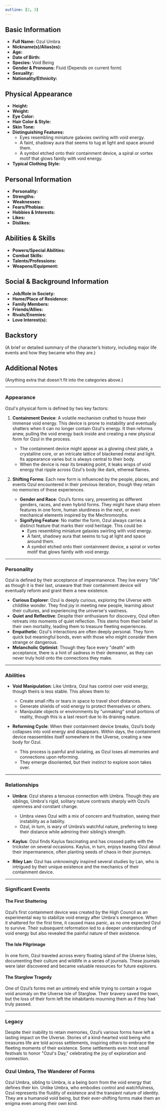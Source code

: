 ```yaml
---
outline: [2, 3]
---
```


## **Basic Information**

- **Full Name:** Ozul Umbra
- **Nickname(s)/Alias(es):**
- **Age:**
- **Date of Birth:**
- **Species:** Void Being
- **Gender & Pronouns:** Fluid (Depends on current form)
- **Sexuality:**
- **Nationality/Ethnicity:**

## **Physical Appearance**

- **Height:**
- **Weight:**
- **Eye Color:**
- **Hair Color & Style:**
- **Skin Tone:**
- **Distinguishing Features:**
  - Eyes resembling miniature galaxies swirling with void energy.
  - A faint, shadowy aura that seems to tug at light and space around them.
  - A symbol etched onto their containment device, a spiral or vortex motif that glows faintly with void energy.
- **Typical Clothing Style:**

## **Personal Information**

- **Personality:**
- **Strengths:**
- **Weaknesses:**
- **Fears/Phobias:**
- **Hobbies & Interests:**
- **Likes:**
- **Dislikes:**

## **Abilities & Skills**

- **Powers/Special Abilities:**
- **Combat Skills:**
- **Talents/Professions:**
- **Weapons/Equipment:**

## **Social & Background Information**

- **Job/Role in Society:**
- **Home/Place of Residence:**
- **Family Members:**
- **Friends/Allies:**
- **Rivals/Enemies:**
- **Love Interest(s):**

## **Backstory**

(A brief or detailed summary of the character’s history, including major life events and how they became who they are.)

## **Additional Notes**

(Anything extra that doesn't fit into the categories above.)

---

### **Appearance**

Ozul's physical form is defined by two key factors:

1. **Containment Device**: A volatile mechanism crafted to house their immense void energy. This device is prone to instability and eventually shatters when it can no longer contain Ozul's energy. It then reforms anew, pulling the void energy back inside and creating a new physical form for Ozul in the process.

   - The containment device might appear as a glowing chest plate, a crystalline core, or an intricate lattice of blackened metal and light. Its appearance varies but is always central to their body.
   - When the device is near its breaking point, it leaks wisps of void energy that ripple across Ozul's body like dark, ethereal flames.

2. **Shifting Forms**: Each new form is influenced by the people, places, and events Ozul encountered in their previous iteration, though they retain no memories of these experiences.
   - **Gender and Race**: Ozul’s forms vary, presenting as different genders, races, and even hybrid forms. They might have sharp elven features in one form, human sturdiness in the next, or even mechanical elements inspired by the Mechromorphs.
   - **Signifying Feature**: No matter the form, Ozul always carries a distinct feature that marks their void heritage. This could be:
     - Eyes resembling miniature galaxies swirling with void energy.
     - A faint, shadowy aura that seems to tug at light and space around them.
     - A symbol etched onto their containment device, a spiral or vortex motif that glows faintly with void energy.

---

### **Personality**

Ozul is defined by their acceptance of impermanence. They live every "life" as though it is their last, unaware that their containment device will eventually reform and grant them a new existence.

- **Curious Explorer**: Ozul is deeply curious, exploring the Ulverse with childlike wonder. They find joy in meeting new people, learning about their cultures, and experiencing the universe's vastness.
- **Quiet and Reflective**: Despite their enthusiasm for discovery, Ozul often retreats into moments of quiet reflection. This stems from their belief in their own mortality, leading them to treasure fleeting experiences.
- **Empathetic**: Ozul's interactions are often deeply personal. They form quick but meaningful bonds, even with those who might consider them strange or dangerous.
- **Melancholic Optimist**: Though they face every "death" with acceptance, there is a hint of sadness in their demeanor, as they can never truly hold onto the connections they make.

---

### **Abilities**

- **Void Manipulation**: Like Umbra, Ozul has control over void energy, though theirs is less stable. This allows them to:

  - Create small rifts or tears in space to travel short distances.
  - Generate shields of void energy to protect themselves or others.
  - Manipulate objects or environments by "unmaking" small portions of reality, though this is a last resort due to its draining nature.

- **Reforming Cycle**: When their containment device breaks, Ozul’s body collapses into void energy and disappears. Within days, the containment device reassembles itself somewhere in the Ulverse, creating a new body for Ozul.
  - This process is painful and isolating, as Ozul loses all memories and connections upon reforming.
  - They emerge disoriented, but their instinct to explore soon takes over.

---

### **Relationships**

- **Umbra**: Ozul shares a tenuous connection with Umbra. Though they are siblings, Umbra's rigid, solitary nature contrasts sharply with Ozul’s openness and constant change.

  - Umbra views Ozul with a mix of concern and frustration, seeing their instability as a liability.
  - Ozul, in turn, is wary of Umbra’s watchful nature, preferring to keep their distance while admiring their sibling’s strength.

- **Kaylus**: Ozul finds Kaylus fascinating and has crossed paths with the trickster on several occasions. Kaylus, in turn, enjoys teasing Ozul about their impermanence, often planting seeds of chaos in their journeys.

- **Riley Lan**: Ozul has unknowingly inspired several studies by Lan, who is intrigued by their unique existence and the mechanics of their containment device.

---

### **Significant Events**

#### **The First Shattering**

Ozul’s first containment device was created by the High Council as an experimental way to stabilize void energy after Umbra's emergence. When it shattered for the first time, it caused mass panic, as no one expected Ozul to survive. Their subsequent reformation led to a deeper understanding of void energy but also revealed the painful nature of their existence.

#### **The Isle Pilgrimage**

In one form, Ozul traveled across every floating island of the Ulverse Isles, documenting their culture and wildlife in a series of journals. These journals were later discovered and became valuable resources for future explorers.

#### **The Starglow Tragedy**

One of Ozul’s forms met an untimely end while trying to contain a rogue void anomaly on the Ulverse Isle of Starglow. Their bravery saved the town, but the loss of their form left the inhabitants mourning them as if they had truly passed.

---

### **Legacy**

Despite their inability to retain memories, Ozul’s various forms have left a lasting impact on the Ulverse. Stories of a kind-hearted void being who treasures life are told across settlements, inspiring others to embrace the fleeting moments of their existence. Some settlements even host small festivals to honor "Ozul's Day," celebrating the joy of exploration and connection.

### **Ozul Umbra, The Wanderer of Forms**

Ozul Umbra, sibling to Umbra, is a being born from the void energy that defines their kin. Unlike Umbra, who embodies control and watchfulness, Ozul represents the fluidity of existence and the transient nature of identity. They are a humanoid void being, but their ever-shifting forms make them an enigma even among their own kind.
